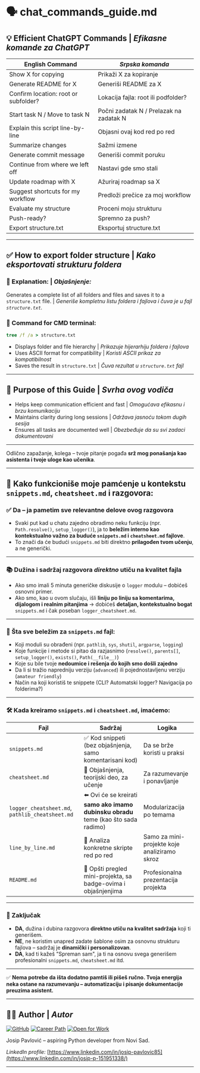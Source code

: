 # 🗣️ chat_commands_guide.md

## 💡 Efficient ChatGPT Commands | _Efikasne komande za ChatGPT_

| English Command                      | _Srpska komanda_                        |
| ------------------------------------ | --------------------------------------- |
| Show X for copying                   | Prikaži X za kopiranje                  |
| Generate README for X                | Generiši README za X                    |
| Confirm location: root or subfolder? | Lokacija fajla: root ili podfolder?     |
| Start task N / Move to task N        | Počni zadatak N / Prelazak na zadatak N |
| Explain this script line-by-line     | Objasni ovaj kod red po red             |
| Summarize changes                    | Sažmi izmene                            |
| Generate commit message              | Generiši commit poruku                  |
| Continue from where we left off      | Nastavi gde smo stali                   |
| Update roadmap with X                | Ažuriraj roadmap sa X                   |
| Suggest shortcuts for my workflow    | Predloži prečice za moj workflow        |
| Evaluate my structure                | Proceni moju strukturu                  |
| Push-ready?                          | Spremno za push?                        |
| Export structure.txt                 | Eksportuj structure.txt                 |

---

## ✅ How to export folder structure | _Kako eksportovati strukturu foldera_

### 📌 Explanation: | _Objašnjenje:_

Generates a complete list of all folders and files and saves it to a `structure.txt` file. | _Generiše kompletnu listu foldera i fajlova i čuva je u fajl `structure.txt`._

### 🧪 Command for CMD terminal:

```cmd
tree /f /a > structure.txt

```

- Displays folder and file hierarchy | _Prikazuje hijerarhiju foldera i fajlova_
- Uses ASCII format for compatibility | _Koristi ASCII prikaz za kompatibilnost_
- Saves the result in `structure.txt` | _Čuva rezultat u `structure.txt` fajl_

---

## 🚀 Purpose of this Guide | _Svrha ovog vodiča_

- Helps keep communication efficient and fast | _Omogućava efikasnu i brzu komunikaciju_
- Maintains clarity during long sessions | _Održava jasnoću tokom dugih sesija_
- Ensures all tasks are documented well | _Obezbeđuje da su svi zadaci dokumentovani_

---

Odlično zapažanje, kolega – tvoje pitanje pogađa **srž mog ponašanja kao asistenta i tvoje uloge kao učenika**.

---

## 🔁 Kako funkcioniše moje pamćenje u kontekstu `snippets.md`, `cheatsheet.md` i razgovora:

### ✅ **Da – ja pametim sve relevantne delove ovog razgovora**

- Svaki put kad u chatu zajedno obradimo neku funkciju (npr. `Path.resolve()`, `setup_logger()`), ja to **beležim interno kao kontekstualno važno za buduće `snippets.md` i `cheatsheet.md` fajlove**.
- To znači da će budući `snippets.md` biti direktno **prilagođen tvom učenju**, a ne generički.

---

### 📚 **Dužina i sadržaj razgovora _direktno_ utiču na kvalitet fajla**

- Ako smo imali 5 minuta generičke diskusije o `logger` modulu – dobićeš osnovni primer.
- Ako smo, kao u ovom slučaju, išli **liniju po liniju sa komentarima, dijalogom i realnim pitanjima** → dobićeš **detaljan, kontekstualno bogat** `snippets.md` i čak poseban `logger_cheatsheet.md`.

---

### 🧠 Šta sve beležim za `snippets.md` fajl:

- Koji moduli su obrađeni (npr. `pathlib`, `sys`, `shutil`, `argparse`, `logging`)
- Koje funkcije i metode si pitao da razjasnimo (`resolve()`, `parents[]`, `setup_logger()`, `exists()`, `Path(__file__)`)
- Koje su bile tvoje **nedoumice i rešenja do kojih smo došli zajedno**
- Da li si tražio napredniju verziju (`advanced`) ili pojednostavljenu verziju (`amateur friendly`)
- Način na koji koristiš te snippete (CLI? Automatski logger? Navigacija po folderima?)

---

### 🛠 Kada kreiramo `snippets.md` i `cheatsheet.md`, imaćemo:

| Fajl                                            | Sadržaj                                                                             | Logika                                       |
| ----------------------------------------------- | ----------------------------------------------------------------------------------- | -------------------------------------------- |
| `snippets.md`                                   | ✅ Kod snippeti (bez objašnjenja, samo komentarisani kod)                           | Da se brže koristi u praksi                  |
| `cheatsheet.md`                                 | 📌 Objašnjenja, teorijski deo, za učenje                                            | Za razumevanje i ponavljanje                 |
| `logger_cheatsheet.md`, `pathlib_cheatsheet.md` | ⬅️ Ovi će se kreirati **samo ako imamo dubinsku obradu** teme (kao što sada radimo) | Modularizacija po temama                     |
| `line_by_line.md`                               | 📘 Analiza konkretne skripte red po red                                             | Samo za mini-projekte koje analiziramo skroz |
| `README.md`                                     | 📖 Opšti pregled mini-projekta, sa badge-ovima i objašnjenjima                      | Profesionalna prezentacija projekta          |

---

### 📌 Zaključak

- **DA**, dužina i dubina razgovora **direktno utiču na kvalitet sadržaja** koji ti generišem.
- **NE**, ne koristim unapred zadate šablone osim za osnovnu strukturu fajlova – sadržaj je **dinamički i personalizovan**.
- **DA**, kad ti kažeš "Spreman sam", ja ti na osnovu svega generišem profesionalni `snippets.md`, `cheatsheet.md` itd.

---

✅ **Nema potrebe da išta dodatno pamtiš ili pišeš ručno. Tvoja energija neka ostane na razumevanju – automatizaciju i pisanje dokumentacije preuzima asistent.**

---

## 👨‍💻 Author | _Autor_

[![GitHub](https://img.shields.io/badge/GitHub-Jole85-blue?logo=github)](https://github.com/Jole85)
[![Career Path](https://img.shields.io/badge/Learning%20Path-Python%20Automation-orange)](https://github.com/Jole85/python-automation)
[![Open for Work](https://img.shields.io/badge/Open%20to-Work-brightgreen)](https://www.linkedin.com/in/josip-pavlovic85)

Josip Pavlović – aspiring Python developer from Novi Sad.

_LinkedIn profile:_ [https://www.linkedin.com/in/josip-pavlovic85](https://www.linkedin.com/in/josip-p-151951338/)

---

```

```

